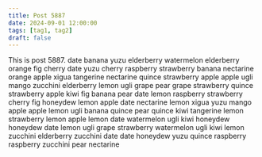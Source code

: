 ```yaml
---
title: Post 5887
date: 2024-09-01 12:00:00
tags: [tag1, tag2]
draft: false
---
```

This is post 5887.
date
banana
yuzu
elderberry
watermelon
elderberry
orange
fig
cherry
date
yuzu
cherry
raspberry
strawberry
banana
nectarine
orange
apple
xigua
tangerine
nectarine
quince
strawberry
apple
apple
ugli
mango
zucchini
elderberry
lemon
ugli
grape
pear
grape
strawberry
quince
strawberry
apple
kiwi
fig
banana
pear
date
lemon
raspberry
strawberry
cherry
fig
honeydew
lemon
apple
date
nectarine
lemon
xigua
yuzu
mango
apple
apple
lemon
ugli
banana
quince
pear
quince
kiwi
tangerine
lemon
strawberry
lemon
apple
lemon
date
watermelon
ugli
kiwi
honeydew
honeydew
date
lemon
ugli
grape
strawberry
watermelon
ugli
kiwi
lemon
zucchini
elderberry
zucchini
date
date
honeydew
yuzu
quince
raspberry
raspberry
zucchini
pear
nectarine
